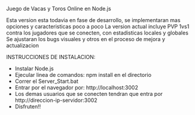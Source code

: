 Juego de Vacas y Toros Online en Node.js

Esta version esta todavia en fase de desarrollo, se implementaran mas opciones y caracteristicas poco a poco
La version actual incluye PVP 1vs1 contra los jugadores que se conecten, con estadisticas locales y globales
Se ajustaran los bugs visuales y otros en el proceso de mejora y actualizacion

INSTRUCCIONES DE INSTALACION:
- Instalar Node.js
- Ejecular linea de comandos: npm install en el directorio
- Correr el Server_Start.bat
- Entrar por el navegador por: http://localhost:3002
- Los demas usuarios que se conecten tendran que entra por http://direccion-ip-servidor:3002
- Disfruten!!
